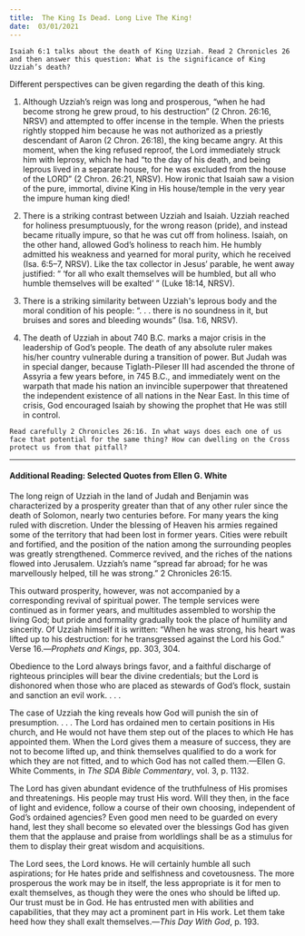 ```yaml
---
title:  The King Is Dead. Long Live The King!
date:  03/01/2021
---
```


`Isaiah 6:1 talks about the death of King Uzziah. Read 2 Chronicles 26 and then answer this question: What is the significance of King Uzziah’s death?`

Different perspectives can be given regarding the death of this king.

1. Although Uzziah’s reign was long and prosperous, “when he had become strong he grew proud, to his destruction” (2 Chron. 26:16, NRSV) and attempted to offer incense in the temple. When the priests rightly stopped him because he was not authorized as a priestly descendant of Aaron (2 Chron. 26:18), the king became angry. At this moment, when the king refused reproof, the Lord immediately struck him with leprosy, which he had “to the day of his death, and being leprous lived in a separate house, for he was excluded from the house of the LORD” (2 Chron. 26:21, NRSV). How ironic that Isaiah saw a vision of the pure, immortal, divine King in His house/temple in the very year the impure human king died!

2. There is a striking contrast between Uzziah and Isaiah. Uzziah reached for holiness presumptuously, for the wrong reason (pride), and instead became ritually impure, so that he was cut off from holiness. Isaiah, on the other hand, allowed God’s holiness to reach him. He humbly admitted his weakness and yearned for moral purity, which he received (Isa. 6:5–7, NRSV). Like the tax collector in Jesus’ parable, he went away justified: “ ‘for all who exalt themselves will be humbled, but all who humble themselves will be exalted’ ” (Luke 18:14, NRSV).

3. There is a striking similarity between Uzziah's leprous body and the moral condition of his people: “. . . there is no soundness in it, but bruises and sores and bleeding wounds” (Isa. 1:6, NRSV).

4. The death of Uzziah in about 740 B.C. marks a major crisis in the leadership of God’s people. The death of any absolute ruler makes his/her country vulnerable during a transition of power. But Judah was in special danger, because Tiglath-Pileser III had ascended the throne of Assyria a few years before, in 745 B.C., and immediately went on the warpath that made his nation an invincible superpower that threatened the independent existence of all nations in the Near East. In this time of crisis, God encouraged Isaiah by showing the prophet that He was still in control.

`Read carefully 2 Chronicles 26:16. In what ways does each one of us face that potential for the same thing? How can dwelling on the Cross protect us from that pitfall?`

---

#### Additional Reading: Selected Quotes from Ellen G. White

The long reign of Uzziah in the land of Judah and Benjamin was characterized by a prosperity greater than that of any other ruler since the death of Solomon, nearly two centuries before. For many years the king ruled with discretion. Under the blessing of Heaven his armies regained some of the territory that had been lost in former years. Cities were rebuilt and fortified, and the position of the nation among the surrounding peoples was greatly strengthened. Commerce revived, and the riches of the nations flowed into Jerusalem. Uzziah’s name “spread far abroad; for he was marvellously helped, till he was strong.” 2 Chronicles 26:15.

This outward prosperity, however, was not accompanied by a corresponding revival of spiritual power. The temple services were continued as in former years, and multitudes assembled to worship the living God; but pride and formality gradually took the place of humility and sincerity. Of Uzziah himself it is written: “When he was strong, his heart was lifted up to his destruction: for he transgressed against the Lord his God.” Verse 16.—_Prophets and Kings_, pp. 303, 304.

Obedience to the Lord always brings favor, and a faithful discharge of righteous principles will bear the divine credentials; but the Lord is dishonored when those who are placed as stewards of God’s flock, sustain and sanction an evil work. . . .

The case of Uzziah the king reveals how God will punish the sin of presumption. . . . The Lord has ordained men to certain positions in His church, and He would not have them step out of the places to which He has appointed them. When the Lord gives them a measure of success, they are not to become lifted up, and think themselves qualified to do a work for which they are not fitted, and to which God has not called them.—Ellen G. White Comments, in _The SDA Bible Commentary_, vol. 3, p. 1132.

The Lord has given abundant evidence of the truthfulness of His promises and threatenings. His people may trust His word. Will they then, in the face of light and evidence, follow a course of their own choosing, independent of God’s ordained agencies? Even good men need to be guarded on every hand, lest they shall become so elevated over the blessings God has given them that the applause and praise from worldlings shall be as a stimulus for them to display their great wisdom and acquisitions.

The Lord sees, the Lord knows. He will certainly humble all such aspirations; for He hates pride and selfishness and covetousness. The more prosperous the work may be in itself, the less appropriate is it for men to exalt themselves, as though they were the ones who should be lifted up. Our trust must be in God. He has entrusted men with abilities and capabilities, that they may act a prominent part in His work. Let them take heed how they shall exalt themselves.—_This Day With God_, p. 193.